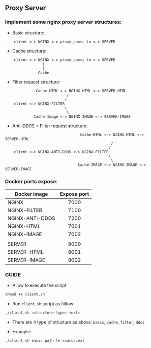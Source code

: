 ## Proxy Server

### Implement some nginx proxy server structures:

- Basic structure:

```
    client <-> NGINX <-> proxy_passs to <-> SERVER
```

- Cache structure:

```
    client <-> NGINX <-> proxy_passs to <-> SERVER
                 |
                 |
               Cache
```

- Filter request structure:

```
              Cache-HTML <-> NGINX-HTML <-> SERVER-HTML
                            /
                           /
    client <-> NGINX-FILTER
                           \
                            \
             Cache-Image <-> NGINX-IMAGE <-> SERVER-IMAGE
```

- Anti-DDOS + Filter request structure:

```
                                  Cache-HTML <-> NGINX-HTML <-> SERVER-HTML
                                                /
                                               /
    client <-> NGINX-ANTI-DDOS <-> NGINX-FILTER
                                               \
                                                \
                                 Cache-IMAGE <-> NGINX-IMAGE <-> SERVER-IMAGE
```

### Docker ports expose:

| Docker image    | Expose port |
| --------------- | :---------: |
| NGINX           |    7000     |
| NGINX-FILTER    |    7100     |
| NGINX-ANTI-DDOS |    7200     |
| NGINX-HTML      |    7001     |
| NGINX-IMAGE     |    7002     |
|                 |             |
| SERVER          |    8000     |
| SERVER-HTML     |    8001     |
| SERVER-IMAGE    |    8002     |

### GUIDE

- Allow to execute the script

```bash
chmod +x client.sh
```

- Run `client.sh` script as follow:

```bash
./client.sh <structure-type> <url>
```

- There are 4 type of structure as above: `basic`, `cache`, `filter`, `ddos`

- Example:

```bash
./client.sh basic path-to-source.ext
```
